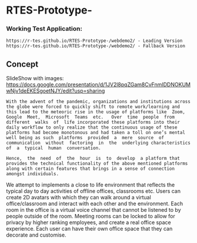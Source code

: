 # RTES-Prototype-

### Working Test Application:
    https://r-tes.github.io/RTES-Prototype-/webdemo2/ - Leading Version
    https://r-tes.github.io/RTES-Prototype-/webdemo2/ - Fallback Version

## Concept

SlideShow with images: https://docs.google.com/presentation/d/1JV2l8pqZGam8CvFnmIDDNOKUMwNjv1deEKESgoetNJY/edit?usp=sharing

    With the advent of the pandemic, organizations and institutions across the globe were forced to quickly shift to remote work/learning and this lead to the meteoric rise in the usage of platforms like  Zoom,  Google  Meet,  Microsoft  Teams  etc.   Over  time  people  from  different  walks  of  life incorporated these platforms into their daily workflow to only realize that the continuous usage of these platforms had become monotonous and had taken a toll on one’s mental well being as such  platforms  provided  a  mere  source  of  communication  without  factoring  in  the  underlying characteristics  of  a  typical  human  conversation.  

    Hence,  the  need  of  the  hour  is  to  develop  a platform that provides the technical functionality of the above mentioned platforms along with certain features that brings in a sense of connection amongst individuals.

We attempt to implements a close to life environment that reflects the typical day to day activities of offline offices, classrooms etc. Users can create 2D avatars with which they can walk around a virtual office/classroom and interact with each other and the environment. 
Each room in the office is a virtual voice channel that cannot be listened to by people outside of the room. Meeting rooms can be locked to allow for privacy by higher ranking employees, and create a real office space experience. Each user can have their own office space that they can decorate and customise. 





